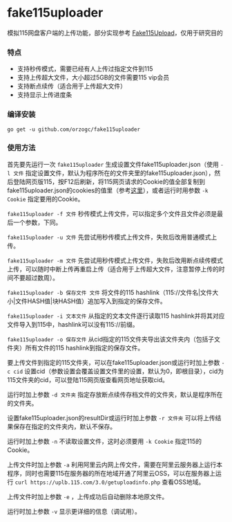 # fake115uploader
模拟115网盘客户端的上传功能，部分实现参考 [Fake115Upload](https://github.com/T3rry7f/Fake115Upload)，仅用于研究目的

### 特点
* 支持秒传模式，需要已经有人上传过指定文件到115
* 支持上传超大文件，大小超过5GB的文件需要115 vip会员
* 支持断点续传（适合用于上传超大文件）
* 支持显示上传进度条

### 编译安装
`go get -u github.com/orzogc/fake115uploader`

### 使用方法
首先要先运行一次 `fake115uploader` 生成设置文件fake115uploader.json（使用 `-l 文件` 指定设置文件，默认为程序所在的文件夹里的fake115uploader.json），然后登陆网页版115，按F12后刷新，将115网页请求的Cookie的值全部复制到fake115uploader.json的cookies的值里（参考[这里](https://github.com/LSD08KM/Fake115Upload_Python3#cookies%E5%9C%A8%E5%93%AA%E9%87%8C)），或者运行时用参数 `-k Cookie` 指定要用的Cookie。

`fake115uploader -f 文件` 秒传模式上传文件，可以指定多个文件且文件必须是最后一个参数，下同。

`fake115uploader -u 文件` 先尝试用秒传模式上传文件，失败后改用普通模式上传。

`fake115uploader -m 文件` 先尝试用秒传模式上传文件，失败后改用断点续传模式上传，可以随时中断上传再重启上传（适合用于上传超大文件，注意暂停上传的时间不要超过数周）。

`fake115uploader -b 保存文件 文件` 将文件的115 hashlink（115://文件名|文件大小|文件HASH值|块HASH值）追加写入到指定的保存文件。

`fake115uploader -i 文本文件` 从指定的文本文件逐行读取115 hashlink并将其对应文件导入到115中，hashlink可以没有115://前缀。

`fake115uploader -o 保存文件` 从cid指定的115文件夹导出该文件夹内（包括子文件夹）所有文件的115 hashlink到指定的保存文件。

要上传文件到指定的115文件夹，可以在fake115uploader.json或运行时加上参数 `-c cid` 设置cid（参数设置会覆盖设置文件里的设置，默认为0，即根目录），cid为115文件夹的cid，可以登陆115网页版查看网页地址获取cid。

运行时加上参数 `-d 文件夹` 指定存放断点续传存档文件的文件夹，默认是程序所在的文件夹。

设置fake115uploader.json的resultDir或运行时加上参数 `-r 文件夹` 可以将上传结果保存在指定的文件夹内，默认不保存。

运行时加上参数 `-n` 不读取设置文件，这时必须要用 `-k Cookie` 指定115的Cookie。

上传文件时加上参数 `-a` 利用阿里云内网上传文件，需要在阿里云服务器上运行本程序，同时也需要115在服务器的所在地域开通了阿里云OSS，可以在服务器上运行 `curl https://uplb.115.com/3.0/getuploadinfo.php` 查看OSS地域。

上传文件时加上参数 `-e` ，上传成功后自动删除本地原文件。

运行时加上参数 `-v` 显示更详细的信息（调试用）。
